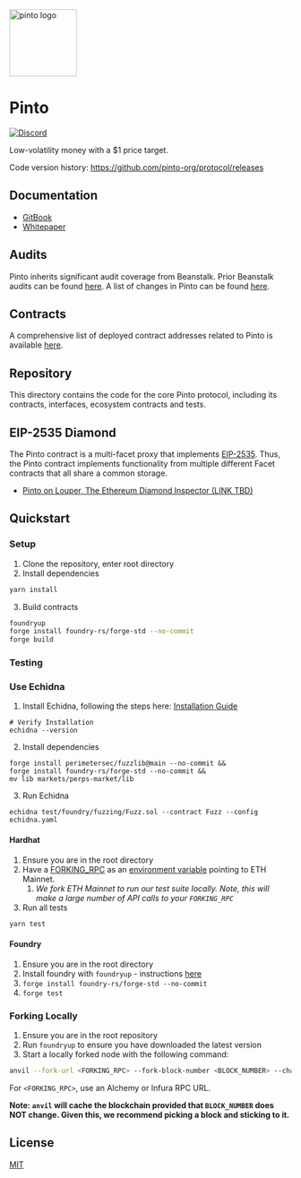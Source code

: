 [discord-badge]: https://img.shields.io/discord/1308123512216748105?label=Pinto%20Discord
[discord-url]: https://pinto.money/discord

<img src="https://github.com/user-attachments/assets/862c01d8-38cb-4149-9c47-ac2399a4b71f" alt="pinto logo" width="120" />

# Pinto

[![Discord][discord-badge]][discord-url]

Low-volatility money with a $1 price target.               

Code version history: https://github.com/pinto-org/protocol/releases

## Documentation

- [GitBook](https://docs.pinto.money)
- [Whitepaper](https://pinto.money/pinto.pdf)

## Audits

Pinto inherits significant audit coverage from Beanstalk. Prior Beanstalk audits can be found [here](https://github.com/BeanstalkFarms/Beanstalk-Audits). A list of changes in Pinto can be found [here](https://docs.pinto.money/resources/audits).

## Contracts

A comprehensive list of deployed contract addresses related to Pinto is available [here](https://docs.pinto.money/resources/contracts).

## Repository

This directory contains the code for the core Pinto protocol, including its contracts, interfaces, ecosystem contracts and tests.

## EIP-2535 Diamond

The Pinto contract is a multi-facet proxy that implements [EIP-2535](https://eips.ethereum.org/EIPS/eip-2535). Thus, the Pinto contract implements functionality from multiple different Facet contracts that all share a common storage.

- [Pinto on Louper, The Ethereum Diamond Inspector (LINK TBD)](https://louper.dev/diamond/TBD)

## Quickstart

### Setup

1. Clone the repository, enter root directory
2. Install dependencies

```bash
yarn install
```

3. Build contracts

```bash
foundryup
forge install foundry-rs/forge-std --no-commit
forge build
```

### Testing

### Use Echidna
1. Install Echidna, following the steps here: [Installation Guide](https://github.com/crytic/echidna#installation)
```shell
# Verify Installation
echidna --version
```

2. Install dependencies
```shell
forge install perimetersec/fuzzlib@main --no-commit &&
forge install foundry-rs/forge-std --no-commit &&
mv lib markets/perps-market/lib
```

3. Run Echidna
```shell
echidna test/foundry/fuzzing/Fuzz.sol --contract Fuzz --config echidna.yaml
```

#### Hardhat

1. Ensure you are in the root directory
2. Have a [FORKING_RPC](https://hardhat.org/hardhat-network/docs/guides/forking-other-networks) as an [environment variable](https://www.npmjs.com/package/dotenv) pointing to ETH Mainnet.
   1. _We fork ETH Mainnet to run our test suite locally. Note, this will make a large number of API calls to your `FORKING_RPC`_
3. Run all tests

```bash
yarn test
```

#### Foundry

1. Ensure you are in the root directory
2. Install foundry with `foundryup` - instructions [here](https://book.getfoundry.sh/getting-started/installation)
3. `forge install foundry-rs/forge-std --no-commit`
4. `forge test`

### Forking Locally

1. Ensure you are in the root repository
2. Run `foundryup` to ensure you have downloaded the latest version
3. Start a locally forked node with the following command:

```bash
anvil --fork-url <FORKING_RPC> --fork-block-number <BLOCK_NUMBER> --chain-id 1337
```

For `<FORKING_RPC>`, use an Alchemy or Infura RPC URL.

**Note: `anvil` will cache the blockchain provided that `BLOCK_NUMBER` does NOT change. Given this, we recommend picking a block and sticking to it.**

## License

[MIT](https://github.com/pintomoney/protocol/blob/main/LICENSE.txt)
